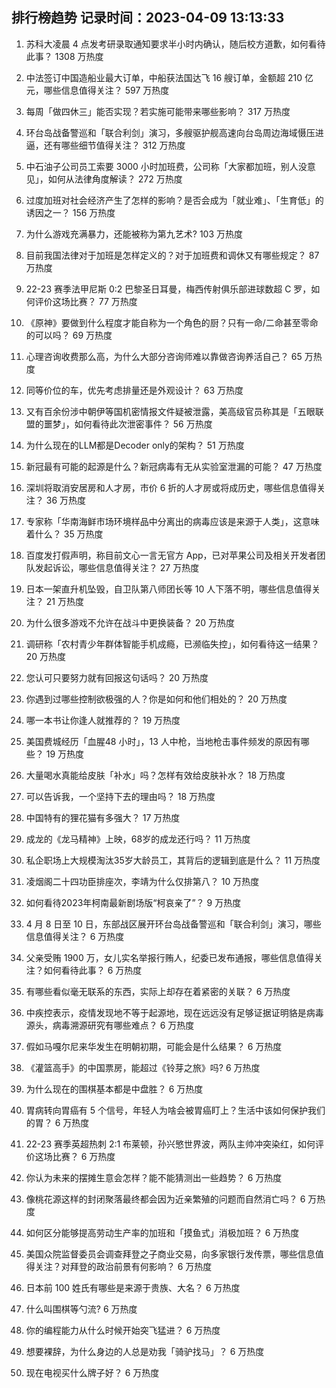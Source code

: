 
## 排行榜趋势 记录时间：2023-04-09 13:13:33
  
  1. 苏科大凌晨 4 点发考研录取通知要求半小时内确认，随后校方道歉，如何看待此事？ 1308 万热度
    
  2. 中法签订中国造船业最大订单，中船获法国达飞 16 艘订单，金额超 210 亿元，哪些信息值得关注？ 597 万热度
    
  3. 每周「做四休三」能否实现？若实施可能带来哪些影响？ 317 万热度
    
  4. 环台岛战备警巡和「联合利剑」演习，多艘驱护舰高速向台岛周边海域慑压进逼，还有哪些细节值得关注？ 312 万热度
    
  5. 中石油子公司员工索要 3000 小时加班费，公司称「大家都加班，别人没意见」，如何从法律角度解读？ 272 万热度
    
  6. 过度加班对社会经济产生了怎样的影响？是否会成为「就业难」、「生育低」的诱因之一？ 156 万热度
    
  7. 为什么游戏充满暴力，还能被称为第九艺术? 103 万热度
    
  8. 目前我国法律对于加班是怎样定义的？对于加班费和调休又有哪些规定？ 87 万热度
    
  9. 22-23 赛季法甲尼斯 0:2 巴黎圣日耳曼，梅西传射俱乐部进球数超 C 罗，如何评价这场比赛？ 77 万热度
    
  10. 《原神》要做到什么程度才能自称为一个角色的厨？只有一命/二命甚至零命的可以吗？ 69 万热度
    
  11. 心理咨询收费那么高，为什么大部分咨询师难以靠做咨询养活自己？ 65 万热度
    
  12. 同等价位的车，优先考虑排量还是外观设计？ 63 万热度
    
  13. 又有百余份涉中朝伊等国机密情报文件疑被泄露，美高级官员称其是「五眼联盟的噩梦」，如何看待此次泄密事件？ 56 万热度
    
  14. 为什么现在的LLM都是Decoder only的架构？ 51 万热度
    
  15. 新冠最有可能的起源是什么？新冠病毒有无从实验室泄漏的可能？ 47 万热度
    
  16. 深圳将取消安居房和人才房，市价 6 折的人才房或将成历史，哪些信息值得关注？ 36 万热度
    
  17. 专家称「华南海鲜市场环境样品中分离出的病毒应该是来源于人类」，这意味着什么？ 35 万热度
    
  18. 百度发打假声明，称目前文心一言无官方 App，已对苹果公司及相关开发者团队发起诉讼，哪些信息值得关注？ 27 万热度
    
  19. 日本一架直升机坠毁，自卫队第八师团长等 10 人下落不明，哪些信息值得关注？ 21 万热度
    
  20. 为什么很多游戏不允许在战斗中更换装备？ 20 万热度
    
  21. 调研称「农村青少年群体智能手机成瘾，已濒临失控」，如何看待这一结果？ 20 万热度
    
  22. 您认可只要努力就有回报这句话吗？ 20 万热度
    
  23. 你遇到过哪些控制欲极强的人？你是如何和他们相处的？ 20 万热度
    
  24. 哪一本书让你逢人就推荐的？ 19 万热度
    
  25. 美国费城经历「血腥48 小时」，13 人中枪，当地枪击事件频发的原因有哪些？ 19 万热度
    
  26. 大量喝水真能给皮肤「补水」吗？怎样有效给皮肤补水？ 18 万热度
    
  27. 可以告诉我，一个坚持下去的理由吗？ 18 万热度
    
  28. 中国特有的狸花猫有多强大？ 17 万热度
    
  29. 成龙的《龙马精神》上映，68岁的成龙还行吗？ 11 万热度
    
  30. 私企职场上大规模淘汰35岁大龄员工，其背后的逻辑到底是什么？ 11 万热度
    
  31. 凌烟阁二十四功臣排座次，李靖为什么仅排第八？ 10 万热度
    
  32. 如何看待2023年柯南最新剧场版“柯哀亲了”？ 9 万热度
    
  33. 4 月 8 日至 10 日，东部战区展开环台岛战备警巡和「联合利剑」演习，哪些信息值得关注？ 6 万热度
    
  34. 父亲受贿 1900 万，女儿实名举报行贿人，纪委已发布通报，哪些信息值得关注？如何看待此事？ 6 万热度
    
  35. 有哪些看似毫无联系的东西，实际上却存在着紧密的关联？ 6 万热度
    
  36. 中疾控表示，疫情发现地不等于起源地，现在远远没有足够证据证明貉是病毒源头，病毒溯源研究有哪些难点？ 6 万热度
    
  37. 假如马嘎尔尼来华发生在明朝初期，可能会是什么结果？ 6 万热度
    
  38. 《灌篮高手》的中国票房，能超过《铃芽之旅》吗? 6 万热度
    
  39. 为什么现在的围棋基本都是中盘胜？ 6 万热度
    
  40. 胃病转向胃癌有 5 个信号，年轻人为啥会被胃癌盯上？生活中该如何保护我们的胃？ 6 万热度
    
  41. 22-23 赛季英超热刺 2:1 布莱顿，孙兴慜世界波，两队主帅冲突染红，如何评价这场比赛？ 6 万热度
    
  42. 你认为未来的摆摊生意会怎样？能不能猜测出一些趋势？ 6 万热度
    
  43. 像桃花源这样的封闭聚落最终都会因为近亲繁殖的问题而自然消亡吗？ 6 万热度
    
  44. 如何区分能够提高劳动生产率的加班和「摸鱼式」消极加班？ 6 万热度
    
  45. 美国众院监督委员会调查拜登之子商业交易，向多家银行发传票，哪些信息值得关注？对拜登的政治前景有何影响？ 6 万热度
    
  46. 日本前 100 姓氏有哪些是来源于贵族、大名？ 6 万热度
    
  47. 什么叫围棋等勺流? 6 万热度
    
  48. 你的编程能力从什么时候开始突飞猛进？ 6 万热度
    
  49. 想要裸辞，为什么身边的人总是劝我「骑驴找马」？ 6 万热度
    
  50. 现在电视买什么牌子好？ 6 万热度
    